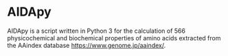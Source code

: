 # AIDApy
AIDApy is a script written in Python 3 for the calculation of 566 physicochemical and biochemical properties of amino acids extracted from the AAindex database https://www.genome.jp/aaindex/.
